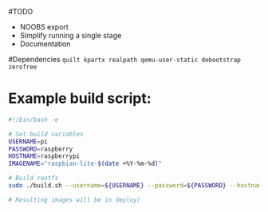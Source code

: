 #TODO

- NOOBS export
- Simplify running a single stage
- Documentation

#Dependencies
`quilt kpartx realpath qemu-user-static debootstrap zerofree`

# Example build script:

```bash
#!/bin/bash -e

# Set build variables
USERNAME=pi
PASSWORD=raspberry
HOSTNAME=raspberrypi
IMAGENAME="raspbian-lite-$(date +%Y-%m-%d)"

# Build rootfs
sudo ./build.sh --username=${USERNAME} --password=${PASSWORD} --hostname=${HOSTNAME} --imagename=${IMAGENAME}

# Resulting images will be in deploy/
```